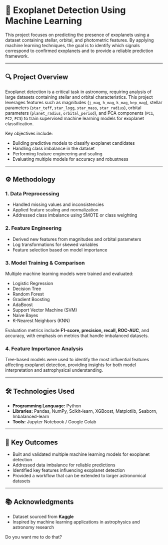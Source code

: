# 🌌 Exoplanet Detection Using Machine Learning

This project focuses on predicting the presence of exoplanets using a dataset containing stellar, orbital, and photometric features. By applying machine learning techniques, the goal is to identify which signals correspond to confirmed exoplanets and to provide a reliable prediction framework.

---

## 🔍 Project Overview

Exoplanet detection is a critical task in astronomy, requiring analysis of large datasets containing stellar and orbital characteristics. This project leverages features such as magnitudes (`j_mag`, `h_mag`, `k_mag`, `kep_mag`), stellar parameters (`star_teff`, `star_logg`, `star_mass`, `star_radius`), orbital parameters (`planet_radius`, `orbital_period`), and PCA components (`PC1`, `PC2`, `PC3`) to train supervised machine learning models for exoplanet classification.

Key objectives include:

* Building predictive models to classify exoplanet candidates
* Handling class imbalance in the dataset
* Performing feature engineering and scaling
* Evaluating multiple models for accuracy and robustness

---

## ⚙️ Methodology

### 1. **Data Preprocessing**

* Handled missing values and inconsistencies
* Applied feature scaling and normalization
* Addressed class imbalance using SMOTE or class weighting

### 2. **Feature Engineering**

* Derived new features from magnitudes and orbital parameters
* Log transformations for skewed variables
* Feature selection based on model importance

### 3. **Model Training & Comparison**

Multiple machine learning models were trained and evaluated:

* Logistic Regression
* Decision Tree
* Random Forest
* Gradient Boosting
* AdaBoost
* Support Vector Machine (SVM)
* Naive Bayes
* K-Nearest Neighbors (KNN)

Evaluation metrics include **F1-score, precision, recall, ROC-AUC**, and accuracy, with emphasis on metrics that handle imbalanced datasets.

### 4. **Feature Importance Analysis**

Tree-based models were used to identify the most influential features affecting exoplanet detection, providing insights for both model interpretation and astrophysical understanding.

---

## 🛠️ Technologies Used

* **Programming Language:** Python
* **Libraries:** Pandas, NumPy, Scikit-learn, XGBoost, Matplotlib, Seaborn, Imbalanced-learn
* **Tools:** Jupyter Notebook / Google Colab


---



## 🚀 Key Outcomes

* Built and validated multiple machine learning models for exoplanet detection
* Addressed data imbalance for reliable predictions
* Identified key features influencing exoplanet detection
* Provided a workflow that can be extended to larger astronomical datasets

---

## 📚 Acknowledgments

* Dataset sourced from **Kaggle**
* Inspired by machine learning applications in astrophysics and astronomy research


Do you want me to do that?
